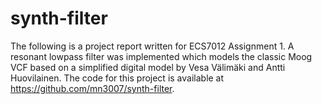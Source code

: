 # synth-filter

The following is a project report written for ECS7012 Assignment 1. A resonant lowpass filter was implemented which models the classic Moog VCF based on a simplified digital model by Vesa Välimäki and Antti Huovilainen.
The code for this project is available at https://github.com/mn3007/synth-filter.
